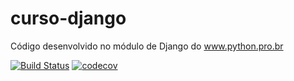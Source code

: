 # curso-django
Código desenvolvido no módulo de Django do www.python.pro.br

[![Build Status](https://travis-ci.org/diegosorrilha/curso-django.svg?branch=master)](https://travis-ci.org/diegosorrilha/curso-django)
[![codecov](https://codecov.io/gh/diegosorrilha/curso-django/branch/master/graph/badge.svg)](https://codecov.io/gh/diegosorrilha/curso-django)
